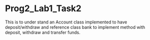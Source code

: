 # Prog2_Lab1_Task2
This is to under stand an Account class implemented to have deposit/withdraw and reference class bank to implement method with deposit, withdraw and transfer funds.
